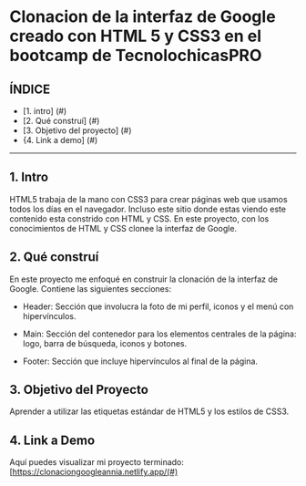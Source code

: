 # Clonacion de la interfaz de Google creado con HTML 5 y CSS3 en el bootcamp de TecnolochicasPRO
## **ÍNDICE**

* [1. intro] (#)
* [2. Qué construí] (#)
* [3. Objetivo del proyecto] (#)
* {4. Link a demo] (#)

****
## 1. Intro

HTML5 trabaja de la mano con CSS3 para crear páginas web que usamos todos los días en el navegador. Incluso este sitio donde estas viendo este contenido esta constrido con HTML y CSS. En este proyecto, con los conocimientos de HTML y CSS clonee la interfaz de Google. 
## 2. Qué construí

En este proyecto me enfoqué en construir la clonación de la interfaz de Google. Contiene las siguientes secciones:

* Header: Sección que involucra la foto de mi perfil, iconos y el menú con hipervínculos.

* Main: Sección del contenedor para los elementos centrales de la página: logo, barra de búsqueda, iconos y botones.

* Footer: Sección que incluye hipervínculos al final de la página.

## 3. Objetivo del Proyecto
Aprender a utilizar las etiquetas estándar de HTML5 y los estilos de CSS3.

## 4. Link a Demo
Aquí puedes visualizar mi proyecto terminado: [https://clonaciongoogleannia.netlify.app/(#)
